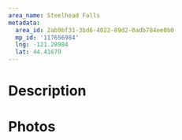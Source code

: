 ```yaml
---
area_name: Steelhead Falls
metadata:
  area_id: 2ab9bf31-3bd6-4022-89d2-0adb784ee0b0
  mp_id: '117656984'
  lng: -121.28984
  lat: 44.41679
---
```

# Description

# Photos

